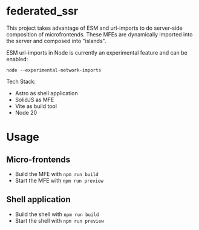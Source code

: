 # federated_ssr

This project takes advantage of ESM and url-imports to do server-side composition of microfrontends.  These MFEs are dynamically imported into the server and composed into "islands".

ESM url-imports in Node is currently an experimental feature and can be enabled:
```
node --experimental-network-imports
```

Tech Stack: 
- Astro as shell application
- SolidJS as MFE
- Vite as build tool
- Node 20

# Usage

## Micro-frontends
- Build the MFE with `npm run build`
- Start the MFE with `npm run preview`

## Shell application
- Build the shell with `npm run build`
- Start the shell with `npm run preview`
